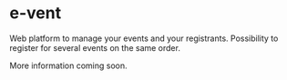 # e-vent
Web platform to manage your events and your registrants. Possibility to register for several events on the same order.

More information coming soon.
